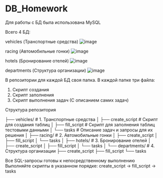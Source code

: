 # DB_Homework

Для работы с БД была использована MySQL

Всего 4 БД:

vehicles (Транспортные средства)
![image](https://github.com/user-attachments/assets/42800656-cabd-4caf-b9f6-5b0958063113)

racing (Автомобильные гонки)
![image](https://github.com/user-attachments/assets/d1aef9ba-a176-4050-9f52-1b9680f26981)

hotels (Бронирование отелей)
![image](https://github.com/user-attachments/assets/cc59335e-0825-475e-ae61-7d2985429592)

departments (Структура организации)
![image](https://github.com/user-attachments/assets/6e857e08-46a5-4f76-bc01-670942cf2817)


В репозитории для каждой БД своя папка. В каждой папке три файла:
1) Скрипт создания
2) Скрипт заполнения
3) Скрипт выполнения задач (С описанием самих задач)

Структура репозитория

├── vehicles/          # 1. Транспортные средства
│   ├── create_script  # Скрипт для создания таблиц
│   ├── fill_script    # Скрипт для заполнения таблиц тестовыми данными
│   └── tasks          # Описание задач и запросы для их решения
│
├── racing/            # 2. Автомобильные гонки
│   ├── create_script
│   ├── fill_script
│   └── tasks
│
├── hotels/            # 3. Бронирование отелей
│   ├── create_script
│   ├── fill_script
│   └── tasks
│
└── departments/       # 4. Структура организации
    ├── create_script
    ├── fill_script
    └── tasks

Все SQL-запросы готовы к непосредственному выполнению
Выполняйте скрипты в указанном порядке: create_script → fill_script → tasks
